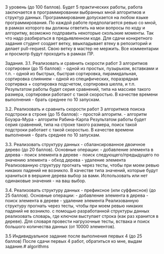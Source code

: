 3 уровень (до 100 баллов).
Будет 5 практических работы, работа заключается в программировании выбранных мной алгоритмов и структур данных.
Программирование допускается на любом языке программирования.
По каждой работе предполагается ревью со мной, в рамках которого вы должны ответить на мои вопросы по коду и алгоритму,
возможно подправить некоторые скользкие моменты. Так что надо разбираться в предьявленном коде.
Для сдачи конкретного задания студент создает ветку, ввыкладывает втеку в репозиторий и делает pull-request. Свою ветку в мастер не мержить. Все комментарии и просмотр будут проходить в рамках ПР.

Задания.
3.1. Реализовать и сравнить скорости работ 3 алгоритмов сортировки (до 15 баллов):
	- одной из простых, пузырьком, вставками и т.п.
	- одной из быстрых, быстрая сортировка, пирамидальная, сортировка слиянием
	- одной из специфических, поразрядная сортирвка + сортировка подсчетом, сортировка шелла, и т.п.
Результатом работы будет серия сравнений, типа на массиве такого размера, сортировки работают с такой скоростью.
В качестве времени выполнения - брать среднее по 10 запускам.

3.2. Реализовать и сравнить скорости работ 3 алгоритмов поиска подстроки в строке (до 15 баллов):
	- простой алгоритм.
	- алгоритм Боуэра-Мура
	- алгоритм Рабина-Карпа
Результатом работы будет серия сравнений, типа на строке такого размера, поиск такой подстроки работает с такой скоростью.
В качестве времени выполнения - брать среднее по 10 запускам.

3.3. Реализовать структуру данных - сбалансированное двоичное дерево (до 20 баллов).
Основные операции:
    - добавление элемента в дерева
	- поиск элемента в дереве
	- поиск следующего/предыдущего по значению элемента
	- обход дерева
	- удаление элемента
Реализованную структуру прогнать через тесты, чтобы при моем ревью никаких падений не возникло.
В качестве типа значений, которые будут храниться в вершине дерева выбор за вами.
Использовать или нет одинаковые значения - на ваш выбор.

3.4. Реализовать структуру данных - префиксное (или суффиксное) (до 25 баллов).
Основные операции:
    - добавление элемента в дерева
	- поиск элемента в дереве
	- удаление элемента
Реализованную структуру прогнать через тесты, чтобы при моем ревью никаких падений не возникло.
с помощью разработанной структуры данных реализовать словарь, где ключом выступает строка (как раз хранится в дереве). Для словаря провести нагрузочные тесты, вствака и поиск большого количества данных (от 10000 элементов).

3.5 Индивидуальное задание после выполнения первых 4 (до 25 баллов)
После сдачи первых 4 работ, обратиться ко мне, выдам задание.# algorithms

